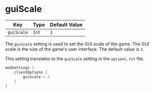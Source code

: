 # guiScale

| Key        | Type  | Default Value |
|------------|-------|---------------|
| `guiScale` | `Int` | `3`           |

The `guiScale` setting is used to set the GUI scale of the game. The GUI scale is the size of the game's user interface. The default value is `3`.

This setting translates to the `guiScale` setting in the `options.txt` file.

```kotlin title='build.gradle.kts'
modSettings {
    clientOptions {
        guiScale = 3
    }
}
```
